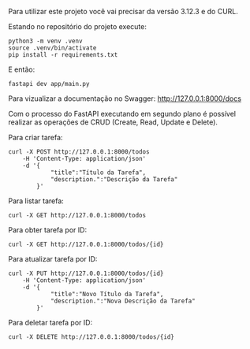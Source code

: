 Para utilizar este projeto você vai precisar da versão 3.12.3 e do CURL.

Estando no repositório do projeto execute:
```
python3 -m venv .venv
source .venv/bin/activate
pip install -r requirements.txt
```

E então:
```
fastapi dev app/main.py
```

Para vizualizar a documentação no Swagger:
http://127.0.0.1:8000/docs

Com o processo do FastAPI executando em segundo plano é possível realizar as operações de CRUD (Create, Read, Update e Delete).

Para criar tarefa:
```
curl -X POST http://127.0.0.1:8000/todos
    -H 'Content-Type: application/json'
    -d '{
            "title":"Título da Tarefa",
            "description.":"Descrição da Tarefa"
        }'
```

Para listar tarefa:
```
curl -X GET http://127.0.0.1:8000/todos
```

Para obter tarefa por ID:
```
curl -X GET http://127.0.0.1:8000/todos/{id}
```

Para atualizar tarefa por ID:
```
curl -X PUT http://127.0.0.1:8000/todos/{id}
    -H 'Content-Type: application/json'
    -d '{
            "title":"Novo Título da Tarefa",
            "description.":"Nova Descrição da Tarefa"
        }'
```

Para deletar tarefa por ID:
```
curl -X DELETE http://127.0.0.1:8000/todos/{id}
```
